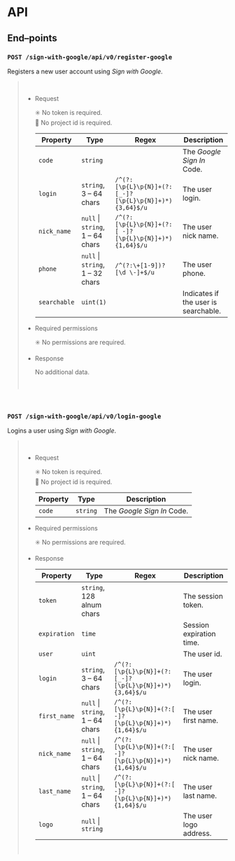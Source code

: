 # API
## End–points
### `POST /sign-with-google/api/v0/register-google`
Registers a new user account using *Sign with Google*.

> <br>
>
> - Request
>
>	✳️ No token is required. <br>
>	🧿 No project id is required.
>
> 	Property     | Type                             | Regex                                                 | Description
> 	--------     | ----                             | -----                                                 | -----------
>	`code`       | `string`                         |                                                       | The *Google Sign In* Code.
>	`login`      | `string`, 3 – 64 chars           | `/^(?:[\p{L}\p{N}]+(?:[_-]?[\p{L}\p{N}]+)*){3,64}$/u` | The user login.
> 	`nick_name`  | `null` \| `string`, 1 – 64 chars | `/^(?:[\p{L}\p{N}]+(?:[ -]?[\p{L}\p{N}]+)*){1,64}$/u` | The user nick name.
> 	`phone`      | `null` \| `string`, 1 – 32 chars | `/^(?:\+[1-9])?[\d \-]+$/u`                           | The user phone.
>	`searchable` | `uint(1)`                        |                                                       | Indicates if the user is searchable.
>
> - Required permissions
>
>	✳️ No permissions are required.
>
> - Response
>
> 	No additional data.
>
> <br>
<br>

### `POST /sign-with-google/api/v0/login-google`
Logins a user using *Sign with Google*.

> <br>
>
> - Request
>
>	✳️ No token is required. <br>
>	🧿 No project id is required.
>
> 	Property   | Type     | Description
> 	--------   | ----     | ---
>	`code`     | `string` | The *Google Sign In* Code.
>
> - Required permissions
>
>	✳️ No permissions are required.
>
> - Response
>
> 	Property     | Type                             | Regex                                                 | Description
> 	--------     | ----                             | -----                                                 | -----------
>	`token`      | `string`, 128 alnum chars        |                                                       | The session token.
>	`expiration` | `time`                           |                                                       | Session expiration time.
>	`user`       | `uint`                           |                                                       | The user id.
>	`login`      | `string`, 3 – 64 chars           | `/^(?:[\p{L}\p{N}]+(?:[_-]?[\p{L}\p{N}]+)*){3,64}$/u` | The user login.
> 	`first_name` | `null` \| `string`, 1 – 64 chars | `/^(?:[\p{L}\p{N}]+(?:[ -]?[\p{L}\p{N}]+)*){1,64}$/u` | The user first name.
> 	`nick_name`  | `null` \| `string`, 1 – 64 chars | `/^(?:[\p{L}\p{N}]+(?:[ -]?[\p{L}\p{N}]+)*){1,64}$/u` | The user nick name.
> 	`last_name`  | `null` \| `string`, 1 – 64 chars | `/^(?:[\p{L}\p{N}]+(?:[ -]?[\p{L}\p{N}]+)*){1,64}$/u` | The user last name.
> 	`logo`       | `null` \| `string`               |                                                       | The user logo address.
>
> <br>
<br>